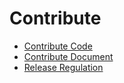 # Contribute
- [Contribute Code](contribute-codes.md)
- [Contribute Document](contribute-documents.md)
- [Release Regulation](https://www.bfe-networks.net/zh_cn/development/release_regulation/)

